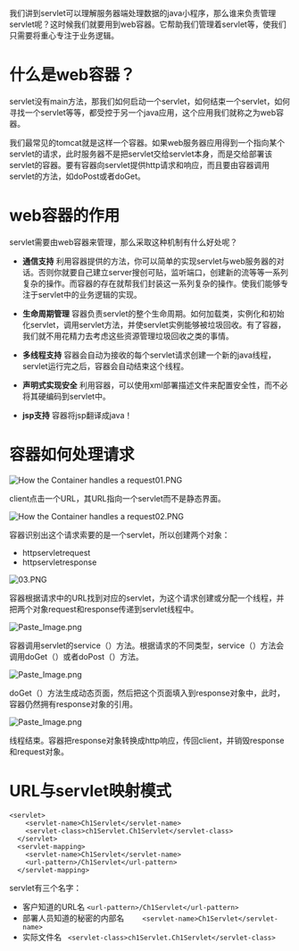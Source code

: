 我们讲到servlet可以理解服务器端处理数据的java小程序，那么谁来负责管理servlet呢？这时候我们就要用到web容器。它帮助我们管理着servlet等，使我们只需要将重心专注于业务逻辑。

# 什么是web容器？

servlet没有main方法，那我们如何启动一个servlet，如何结束一个servlet，如何寻找一个servlet等等，都受控于另一个java应用，这个应用我们就称之为web容器。

我们最常见的tomcat就是这样一个容器。如果web服务器应用得到一个指向某个servlet的请求，此时服务器不是把servlet交给servlet本身，而是交给部署该servlet的容器。要有容器向servlet提供http请求和响应，而且要由容器调用servlet的方法，如doPost或者doGet。

# web容器的作用
servlet需要由web容器来管理，那么采取这种机制有什么好处呢？

* **通信支持**
利用容器提供的方法，你可以简单的实现servlet与web服务器的对话。否则你就要自己建立server搜创可贴，监听端口，创建新的流等等一系列复杂的操作。而容器的存在就帮我们封装这一系列复杂的操作。使我们能够专注于servlet中的业务逻辑的实现。

* **生命周期管理**
容器负责servlet的整个生命周期。如何加载类，实例化和初始化servlet，调用servlet方法，并使servlet实例能够被垃圾回收。有了容器，我们就不用花精力去考虑这些资源管理垃圾回收之类的事情。

* **多线程支持**
容器会自动为接收的每个servlet请求创建一个新的java线程，servlet运行完之后，容器会自动结束这个线程。

* **声明式实现安全**
利用容器，可以使用xml部署描述文件来配置安全性，而不必将其硬编码到servlet中。

* **jsp支持**
容器将jsp翻译成java！

# 容器如何处理请求


![How the Container handles a request01.PNG](http://upload-images.jianshu.io/upload_images/1234352-056ee4a6e5fb1f54.PNG?imageMogr2/auto-orient/strip%7CimageView2/2/w/1240)

client点击一个URL，其URL指向一个servlet而不是静态界面。


![How the Container handles a request02.PNG](http://upload-images.jianshu.io/upload_images/1234352-1728c5eec180de6b.PNG?imageMogr2/auto-orient/strip%7CimageView2/2/w/1240)

容器识别出这个请求索要的是一个servlet，所以创建两个对象：
* httpservletrequest
* httpservletresponse


![03.PNG](http://upload-images.jianshu.io/upload_images/1234352-7e183ac063f86193.PNG?imageMogr2/auto-orient/strip%7CimageView2/2/w/1240)

容器根据请求中的URL找到对应的servlet，为这个请求创建或分配一个线程，并把两个对象request和response传递到servlet线程中。


![Paste_Image.png](http://upload-images.jianshu.io/upload_images/1234352-885908623cef4b0a.png?imageMogr2/auto-orient/strip%7CimageView2/2/w/1240)

容器调用servlet的service（）方法。根据请求的不同类型，service（）方法会调用doGet（）或者doPost（）方法。


![Paste_Image.png](http://upload-images.jianshu.io/upload_images/1234352-7fd4a0dba797fca1.png?imageMogr2/auto-orient/strip%7CimageView2/2/w/1240)

doGet（）方法生成动态页面，然后把这个页面填入到response对象中，此时，容器仍然拥有response对象的引用。


![Paste_Image.png](http://upload-images.jianshu.io/upload_images/1234352-2e666cfaed47c7c2.png?imageMogr2/auto-orient/strip%7CimageView2/2/w/1240)

线程结束。容器把response对象转换成http响应，传回client，并销毁response和request对象。

# URL与servlet映射模式

```
<servlet>
    <servlet-name>Ch1Servlet</servlet-name>
    <servlet-class>ch1Servlet.Ch1Servlet</servlet-class>
  </servlet>
  <servlet-mapping>
    <servlet-name>Ch1Servlet</servlet-name>
    <url-pattern>/Ch1Servlet</url-pattern>
  </servlet-mapping>
```
servlet有三个名字：
* 客户知道的URL名 `<url-pattern>/Ch1Servlet</url-pattern>`
* 部署人员知道的秘密的内部名 `    <servlet-name>Ch1Servlet</servlet-name>`
* 实际文件名 ` <servlet-class>ch1Servlet.Ch1Servlet</servlet-class>`
